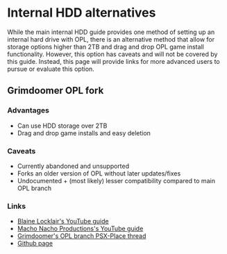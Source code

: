 # Internal HDD alternatives

While the main internal HDD guide provides one method of setting up an internal hard drive with OPL, there is an alternative method that allow for storage options higher than 2TB and drag and drop OPL game install functionality. However, this option has caveats and will not be covered by this guide. Instead, this page will provide links for more advanced users to pursue or evaluate this option.

## Grimdoomer OPL fork

### Advantages

* Can use HDD storage over 2TB
* Drag and drop game installs and easy deletion

### Caveats

* Currently abandoned and unsupported
* Forks an older version of OPL without later updates/fixes
* Undocumented + (most likely) lesser compatibility compared to main OPL branch

### Links

* [Blaine Locklair's YouTube guide](https://www.youtube.com/watch?v=8ZTVR2kycN0)
* [Macho Nacho Productions's YouTube guide](https://www.youtube.com/watch?v=nKoRvWKojz0)
* [Grimdoomer's OPL branch PSX-Place thread](https://www.psx-place.com/threads/testers-needed-opl-internal-exfat-2tb-hdd-and-multi-bdm-devices.40018/)
* [Github page](https://github.com/grimdoomer/Open-PS2-Loader/releases/tag/v1.2.0.1-beta)